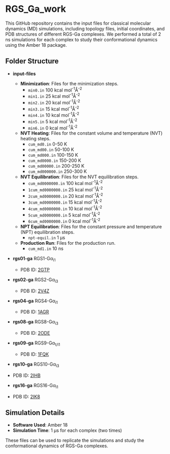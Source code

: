 # RGS_Ga_work

This GitHub repository contains the input files for classical molecular dynamics (MD) simulations, including topology files, initial coordinates, and PDB structures of different RGS-Ga complexes. We performed a total of 2 ns simulations for each complex to study their conformational dynamics using the Amber 18 package.

## Folder Structure

- **input-files**
  - **Minimization**: Files for the minimization steps.
    - `min0.in` 100 kcal mol<sup>-1</sup>Å<sup>-2</sup>
    - `min1.in` 25 kcal mol<sup>-1</sup>Å<sup>-2</sup>
    - `min2.in` 20 kcal mol<sup>-1</sup>Å<sup>-2</sup>
    - `min3.in` 15 kcal mol<sup>-1</sup>Å<sup>-2</sup>
    - `min4.in` 10 kcal mol<sup>-1</sup>Å<sup>-2</sup>
    - `min5.in` 5 kcal mol<sup>-1</sup>Å<sup>-2</sup>
    - `min6.in` 0 kcal mol<sup>-1</sup>Å<sup>-2</sup> 
  - **NVT Heating**: Files for the constant volume and temperature (NVT) heating steps.
    - `cum_md0.in` 0-50 K
    - `cum_md00.in` 50-100 K
    - `cum_md000.in` 100-150 K
    - `cum_md0000.in` 150-200 K
    - `cum_md00000.in` 200-250 K
    - `cum_md000000.in` 250-300 K
  - **NVT Equilibration**: Files for the NVT equilibration steps.
    - `cum_md0000000.in` 100 kcal mol<sup>-1</sup>Å<sup>-2</sup>  
    - `1cum_md0000000.in` 25 kcal mol<sup>-1</sup>Å<sup>-2</sup>
    - `2cum_md0000000.in` 20 kcal mol<sup>-1</sup>Å<sup>-2</sup>
    - `3cum_md0000000.in` 15 kcal mol<sup>-1</sup>Å<sup>-2</sup>
    - `4cum_md0000000.in` 10 kcal mol<sup>-1</sup>Å<sup>-2</sup>
    - `5cum_md0000000.in` 5 kcal mol<sup>-1</sup>Å<sup>-2</sup>
    - `6cum_md0000000.in` 0 kcal mol<sup>-1</sup>Å<sup>-2</sup>
  - **NPT Equilibration**: Files for the constant pressure and temperature (NPT) equilibration steps.
    - `npt-equil.in` 1 µs
  - **Production Run**: Files for the production run.
    - `cum_md1.in` 10 ns

 - **rgs01-ga** RGS1-Gα<sub>i1
   - PDB ID: [2GTP](https://www.rcsb.org/structure/2GTP)
 - **rgs02-ga** RGS2-Gα<sub>i3
   - PDB ID: [2V4Z](https://www.rcsb.org/structure/2V4Z)
 - **rgs04-ga** RGS4-Gα<sub>i1
   - PDB ID: [1AGR](https://www.rcsb.org/structure/1AGR)
 - **rgs08-ga** RGS8-Gα<sub>i3
   - PDB ID: [2ODE](https://www.rcsb.org/structure/2ODE)
 - **rgs09-ga** RGS9-Gα<sub>t/i1
   - PDB ID: [1FQK](https://www.rcsb.org/structure/1FQK)
 - **rgs10-ga** RGS10-Gα<sub>i3
  - PDB ID:  [2IHB](https://www.rcsb.org/structure/2IHB)
 - **rgs16-ga** RGS16-Gα<sub>i1
  - PDB ID:  [2IK8](https://www.rcsb.org/structure/2IK8)
    
## Simulation Details

- **Software Used**: Amber 18
- **Simulation Time**: 1 µs for each complex (two times)

These files can be used to replicate the simulations and study the conformational dynamics of RGS-Ga complexes.
